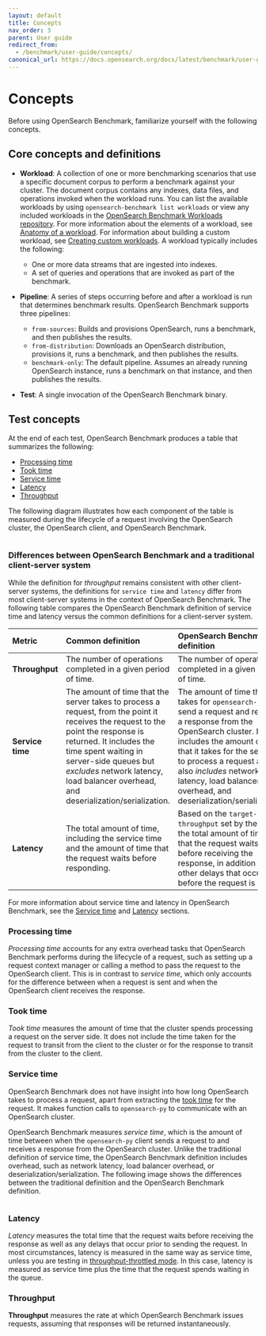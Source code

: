 ```yaml
---
layout: default
title: Concepts
nav_order: 3
parent: User guide
redirect_from: 
  - /benchmark/user-guide/concepts/
canonical_url: https://docs.opensearch.org/docs/latest/benchmark/user-guide/concepts/
---
```


# Concepts

Before using OpenSearch Benchmark, familiarize yourself with the following concepts.

## Core concepts and definitions

- **Workload**: A collection of one or more benchmarking scenarios that use a specific document corpus to perform a benchmark against your cluster. The document corpus contains any indexes, data files, and operations invoked when the workload runs. You can list the available workloads by using `opensearch-benchmark list workloads` or view any included workloads in the [OpenSearch Benchmark Workloads repository](https://github.com/opensearch-project/opensearch-benchmark-workloads/). For more information about the elements of a workload, see [Anatomy of a workload]({{site.url}}{{site.baseurl}}/benchmark/user-guide/understanding-workloads/anatomy-of-a-workload/). For information about building a custom workload, see [Creating custom workloads]({{site.url}}{{site.baseurl}}/benchmark/creating-custom-workloads/). A workload typically includes the following:
  - One or more data streams that are ingested into indexes.
  - A set of queries and operations that are invoked as part of the benchmark.

- **Pipeline**: A series of steps occurring before and after a workload is run that determines benchmark results. OpenSearch Benchmark supports three pipelines:
  - `from-sources`: Builds and provisions OpenSearch, runs a benchmark, and then publishes the results.
  - `from-distribution`: Downloads an OpenSearch distribution, provisions it, runs a benchmark, and then publishes the results.
  - `benchmark-only`: The default pipeline. Assumes an already running OpenSearch instance, runs a benchmark on that instance, and then publishes the results.

- **Test**: A single invocation of the OpenSearch Benchmark binary.

## Test concepts

At the end of each test, OpenSearch Benchmark produces a table that summarizes the following: 

  - [Processing time](#processing-time)
  - [Took time](#took-time)
  - [Service time](#service-time)
  - [Latency](#latency)
  - [Throughput](#throughput)

The following diagram illustrates how each component of the table is measured during the lifecycle of a request involving the OpenSearch cluster, the OpenSearch client, and OpenSearch Benchmark.

<img src="{{site.url}}{{site.baseurl}}/images/benchmark/concepts-diagram.png" alt="">

### Differences between OpenSearch Benchmark and a traditional client-server system

While the definition for _throughput_ remains consistent with other client-server systems, the definitions for `service time` and `latency` differ from most client-server systems in the context of OpenSearch Benchmark. The following table compares the OpenSearch Benchmark definition of service time and latency versus the common definitions for a client-server system.

| Metric | Common definition | **OpenSearch Benchmark definition**	|
| :--- | :--- |:--- |
| **Throughput** | The number of operations completed in a given period of time.	| The number of operations completed in a given period of time. |
| **Service time**	| The amount of time that the server takes to process a request, from the point it receives the request to the point the response is returned. It includes the time spent waiting in server-side queues but _excludes_ network latency, load balancer overhead, and deserialization/serialization. | The amount of time that it takes for `opensearch-py` to send a request and receive a response from the OpenSearch cluster. It includes the amount of time that it takes for the server to process a request and also _includes_ network latency, load balancer overhead, and deserialization/serialization.  |
| **Latency** | The total amount of time, including the service time and the amount of time that the request waits before responding. | Based on the `target-throughput` set by the user, the total amount of time that the request waits before receiving the response, in addition to any other delays that occur before the request is sent. |

For more information about service time and latency in OpenSearch Benchmark, see the [Service time](#service-time) and [Latency](#latency) sections.


### Processing time

*Processing time* accounts for any extra overhead tasks that OpenSearch Benchmark performs during the lifecycle of a request, such as setting up a request context manager or calling a method to pass the request to the OpenSearch client. This is in contrast to *service time*, which only accounts for the difference between when a request is sent and when the OpenSearch client receives the response.

### Took time

*Took time* measures the amount of time that the cluster spends processing a request on the server side. It does not include the time taken for the request to transit from the client to the cluster or for the response to transit from the cluster to the client.

### Service time


OpenSearch Benchmark does not have insight into how long OpenSearch takes to process a request, apart from extracting the [took time](#took-time) for the request. It makes function calls to `opensearch-py` to communicate with an OpenSearch cluster. 

OpenSearch Benchmark measures *service time*, which is the amount of time between when the `opensearch-py` client sends a request to and receives a response from the OpenSearch cluster. Unlike the traditional definition of service time, the OpenSearch Benchmark definition includes overhead, such as network latency, load balancer overhead, or deserialization/serialization. The following image shows the differences between the traditional definition and the OpenSearch Benchmark definition.

<img src="{{site.url}}{{site.baseurl}}/images/benchmark/service-time.png" alt="">

### Latency

*Latency* measures the total time that the request waits before receiving the response as well as any delays that occur prior to sending the request. In most circumstances, latency is measured in the same way as service time, unless you are testing in [throughput-throttled mode]({{site.url}}{{site.baseurl}}/benchmark/user-guide/target-throughput/). In this case, latency is measured as service time plus the time that the request spends waiting in the queue.


### Throughput

**Throughput** measures the rate at which OpenSearch Benchmark issues requests, assuming that responses will be returned instantaneously. 



